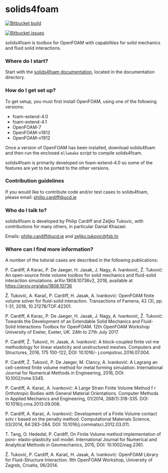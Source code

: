 # solids4foam

[![Bitbucket build](https://img.shields.io/bitbucket/pipelines/philip_cardiff/solids4foam-release/master)](https://bitbucket.org/philip_cardiff/solids4foam-release/addon/pipelines/home#!/results/branch/master/page/1)

[![Bitbucket issues](https://img.shields.io/bitbucket/issues/philip_cardiff/solids4foam-release)](https://bitbucket.org/philip_cardiff/solids4foam-release/issues/)

solids4foam is toolbox for OpenFOAM with capabilities for solid mechanics and
fluid solid interactions.


### Where do I start? ###

Start with the [solids4foam documentation](documentation/solids4foamDocumentation), located in the documentation directory.


### How do I get set up? ###

To get setup, you must first install OpenFOAM, using one of the following versions:
- foam-extend-4.0
- foam-extend-4.1
- OpenFOAM-7
- OpenFOAM-v1812
- OpenFOAM-v1912

Once a version of OpenFOAM has been installed, download solids4foam and then run the enclosed `Allwmake` script to compile solids4foam.

solids4foam is primarily developed on foam-extend-4.0 so some of the features are yet to be ported to the other versions.


### Contribution guidelines ###

If you would like to contribute code and/or test cases to solids4foam, please
email: philip.cardiff@ucd.ie


### Who do I talk to? ###

solids4foam is developed by Philip Cardiff and Zeljko Tukovic, with
contributions for many others, in particular Danial Khazaei.

Emails: philip.cardiff@ucd.ie and zeljko.tukovic@fsb.hr


### Where can I find more information? ###

A number of the tutorial cases are described in the following publications:

P. Cardiff, A Karac, P. De Jaeger, H. Jasak, J. Nagy, A. Ivanković, Ž. Tuković:
An open-source finite volume toolbox for solid mechanics and fluid-solid
interaction simulations. arXiv:1808.10736v2, 2018, available at
https://arxiv.org/abs/1808.10736

Ž. Tuković, A. Karač, P. Cardiff, H. Jasak, A. Ivanković: OpenFOAM finite volume
solver for fluid-solid interaction.  Transactions of Famena, 42 (3), pp. 1-31,
2018, 10.21278/TOF.42301.

P. Cardiff, A Karac, P. De Jaeger, H. Jasak, J. Nagy, A. Ivanković, Ž. Tuković:
Towards the Development of an Extendable Solid Mechanics and Fluid-Solid
Interactions Toolbox for OpenFOAM. 12th OpenFOAM Workshop University of Exeter,
Exeter, UK. 24th to 27th July 2017.

P. Cardiff, Ž. Tuković, H. Jasak, A. Ivanković: A block-coupled finite vol
me methodology for linear elasticity and unstructured meshes. Computers and
Structures, 2016, 175 100-122, DOI: 10.1016/- j.compstruc.2016.07.004.

P. Cardiff, Ž. Tuković, P. De Jaeger, M. Clancy, A. Ivanković: A Lagrang
an cell-centred finite volume method for metal forming simulation. International
Journal for Numerical Methods in Engineering, 2016, DOI: 10.1002/nme.5345.

P. Cardiff, A. Karać, A. Ivanković: A Large Strain Finite Volume Method f
r Orthotropic Bodies with General Material Orientations. Computer Methods in
Applied Mechanics and Engineering, 01/2014, 268(1):318-335.
DOI: 10.1016/j.cma.2013.09.008.

P. Cardiff, A. Karać, A. Ivanković: Development of a Finite Volume contact solv
r based on the penalty method. Computational Materials Science, 03/2014,
64:283–284. DOI: 10.1016/j.commatsci.2012.03.011.

T. Tang, O. Hededal, P. Cardiff, On Finite Volume method implementation of poro-
elasto-plasticity soil model. International Journal for Numerical and Analytical
Methods in Geomechanics, 2015, DOI: 10.1002/nag.2361.

Ž. Tuković, P. Cardiff, A. Karač, H. Jasak, A. Ivanković: OpenFOAM Library
for Fluid-Structure Interaction. 9th OpenFOAM Workshop, University of Zagreb,
Croatia, 06/2014.
